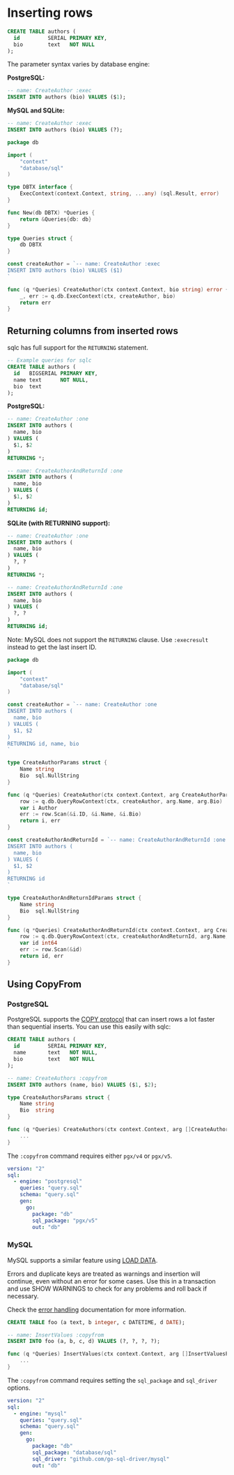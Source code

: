 # Inserting rows

```sql
CREATE TABLE authors (
  id         SERIAL PRIMARY KEY,
  bio        text   NOT NULL
);
```

The parameter syntax varies by database engine:

**PostgreSQL:**
```sql
-- name: CreateAuthor :exec
INSERT INTO authors (bio) VALUES ($1);
```

**MySQL and SQLite:**
```sql
-- name: CreateAuthor :exec
INSERT INTO authors (bio) VALUES (?);
```

```go
package db

import (
	"context"
	"database/sql"
)

type DBTX interface {
	ExecContext(context.Context, string, ...any) (sql.Result, error)
}

func New(db DBTX) *Queries {
	return &Queries{db: db}
}

type Queries struct {
	db DBTX
}

const createAuthor = `-- name: CreateAuthor :exec
INSERT INTO authors (bio) VALUES ($1)
`

func (q *Queries) CreateAuthor(ctx context.Context, bio string) error {
	_, err := q.db.ExecContext(ctx, createAuthor, bio)
	return err
}
```

## Returning columns from inserted rows

sqlc has full support for the `RETURNING` statement.

```sql
-- Example queries for sqlc
CREATE TABLE authors (
  id   BIGSERIAL PRIMARY KEY,
  name text      NOT NULL,
  bio  text
);
```

**PostgreSQL:**
```sql
-- name: CreateAuthor :one
INSERT INTO authors (
  name, bio
) VALUES (
  $1, $2
)
RETURNING *;

-- name: CreateAuthorAndReturnId :one
INSERT INTO authors (
  name, bio
) VALUES (
  $1, $2
)
RETURNING id;
```

**SQLite (with RETURNING support):**
```sql
-- name: CreateAuthor :one
INSERT INTO authors (
  name, bio
) VALUES (
  ?, ?
)
RETURNING *;

-- name: CreateAuthorAndReturnId :one
INSERT INTO authors (
  name, bio
) VALUES (
  ?, ?
)
RETURNING id;
```

Note: MySQL does not support the `RETURNING` clause. Use `:execresult` instead to get the last insert ID.

```go
package db

import (
	"context"
	"database/sql"
)

const createAuthor = `-- name: CreateAuthor :one
INSERT INTO authors (
  name, bio
) VALUES (
  $1, $2
)
RETURNING id, name, bio
`

type CreateAuthorParams struct {
	Name string
	Bio  sql.NullString
}

func (q *Queries) CreateAuthor(ctx context.Context, arg CreateAuthorParams) (Author, error) {
	row := q.db.QueryRowContext(ctx, createAuthor, arg.Name, arg.Bio)
	var i Author
	err := row.Scan(&i.ID, &i.Name, &i.Bio)
	return i, err
}

const createAuthorAndReturnId = `-- name: CreateAuthorAndReturnId :one
INSERT INTO authors (
  name, bio
) VALUES (
  $1, $2
)
RETURNING id
`

type CreateAuthorAndReturnIdParams struct {
	Name string
	Bio  sql.NullString
}

func (q *Queries) CreateAuthorAndReturnId(ctx context.Context, arg CreateAuthorAndReturnIdParams) (int64, error) {
	row := q.db.QueryRowContext(ctx, createAuthorAndReturnId, arg.Name, arg.Bio)
	var id int64
	err := row.Scan(&id)
	return id, err
}
```

## Using CopyFrom

### PostgreSQL

PostgreSQL supports the [COPY protocol](https://www.postgresql.org/docs/current/sql-copy.html) that can insert rows a lot faster than sequential inserts. You can use this easily with sqlc:

```sql
CREATE TABLE authors (
  id         SERIAL PRIMARY KEY,
  name       text   NOT NULL,
  bio        text   NOT NULL
);

-- name: CreateAuthors :copyfrom
INSERT INTO authors (name, bio) VALUES ($1, $2);
```

```go
type CreateAuthorsParams struct {
	Name string
	Bio  string
}

func (q *Queries) CreateAuthors(ctx context.Context, arg []CreateAuthorsParams) (int64, error) {
	...
}
```

The `:copyfrom` command requires either `pgx/v4` or `pgx/v5`.

```yaml
version: "2"
sql:
  - engine: "postgresql"
    queries: "query.sql"
    schema: "query.sql"
    gen:
      go:
        package: "db"
        sql_package: "pgx/v5"
        out: "db"
```

### MySQL

MySQL supports a similar feature using [LOAD DATA](https://dev.mysql.com/doc/refman/8.0/en/load-data.html).

Errors and duplicate keys are treated as warnings and insertion will
continue, even without an error for some cases. Use this in a transaction
and use SHOW WARNINGS to check for any problems and roll back if necessary.

Check the [error handling](https://dev.mysql.com/doc/refman/8.0/en/load-data.html#load-data-error-handling) documentation for more information.

```sql
CREATE TABLE foo (a text, b integer, c DATETIME, d DATE);

-- name: InsertValues :copyfrom
INSERT INTO foo (a, b, c, d) VALUES (?, ?, ?, ?);
```

```go
func (q *Queries) InsertValues(ctx context.Context, arg []InsertValuesParams) (int64, error) {
	...
}
```

The `:copyfrom` command requires setting the `sql_package` and `sql_driver` options.

```yaml
version: "2"
sql:
  - engine: "mysql"
    queries: "query.sql"
    schema: "query.sql"
    gen:
      go:
        package: "db"
        sql_package: "database/sql"
        sql_driver: "github.com/go-sql-driver/mysql"
        out: "db"
```